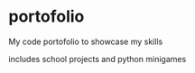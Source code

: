 # portofolio
My code portofolio to showcase my skills

includes school projects and python minigames
